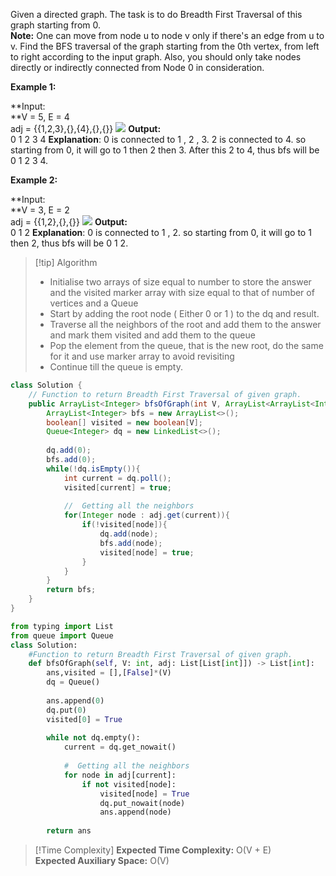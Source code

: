 
Given a directed graph. The task is to do Breadth First Traversal of this graph starting from 0.  
**Note:** One can move from node u to node v only if there's an edge from u to v. Find the BFS traversal of the graph starting from the 0th vertex, from left to right according to the input graph. Also, you should only take nodes directly or indirectly connected from Node 0 in consideration.

  
**Example 1:**

**Input:  
**V = 5, E = 4  
adj = {{1,2,3},{},{4},{},{}}
![](https://media.geeksforgeeks.org/img-practice/PROD/addEditProblem/700217/Web/Other/e0eb5630-5d6c-493a-9b1e-d16d40f10b01_1685086421.png)
**Output:**   
0 1 2 3 4
**Explanation**: 
0 is connected to 1 , 2 , 3.
2 is connected to 4.
so starting from 0, it will go to 1 then 2
then 3. After this 2 to 4, thus bfs will be
0 1 2 3 4.

**Example 2:**

**Input:  
**V = 3, E = 2  
adj = {{1,2},{},{}}
![](https://media.geeksforgeeks.org/img-practice/PROD/addEditProblem/700217/Web/Other/001e9e35-da68-4024-b1d3-e34944188a1e_1685086422.png)
**Output:**   
0 1 2
**Explanation**:
0 is connected to 1 , 2.
so starting from 0, it will go to 1 then 2,
thus bfs will be 0 1 2.

>[!tip] Algorithm
>- Initialise two arrays of size equal to number to store the answer and the visited marker array with size equal to that of number of vertices and a Queue
>- Start by adding the root node ( Either 0 or 1 ) to the dq and result.
>- Traverse all the neighbors of the root and add them to the answer and mark them visited and add them to the queue
>- Pop the element from the queue, that is the new root, do the same for it and use marker array to avoid revisiting 
>- Continue till the queue is empty.
>


```java
class Solution {
    // Function to return Breadth First Traversal of given graph.
    public ArrayList<Integer> bfsOfGraph(int V, ArrayList<ArrayList<Integer>> adj) {
        ArrayList<Integer> bfs = new ArrayList<>();
        boolean[] visited = new boolean[V];
        Queue<Integer> dq = new LinkedList<>();
        
        dq.add(0);
        bfs.add(0);
        while(!dq.isEmpty()){
            int current = dq.poll();
            visited[current] = true;
            
            //  Getting all the neighbors
            for(Integer node : adj.get(current)){
                if(!visited[node]){
                    dq.add(node);   
                    bfs.add(node);
                    visited[node] = true;
                }
            }
        }
        return bfs;
    }
}

```

```python
from typing import List
from queue import Queue
class Solution:
    #Function to return Breadth First Traversal of given graph.
    def bfsOfGraph(self, V: int, adj: List[List[int]]) -> List[int]:
        ans,visited = [],[False]*(V)
        dq = Queue()
        
        ans.append(0)
        dq.put(0)
        visited[0] = True
        
        while not dq.empty():
            current = dq.get_nowait()
            
            #  Getting all the neighbors
            for node in adj[current]:
                if not visited[node]:
                    visited[node] = True
                    dq.put_nowait(node)
                    ans.append(node)
        
        return ans
```

>[!Time Complexity]
>**Expected Time Complexity:** O(V + E)  
**Expected Auxiliary Space:** O(V)
